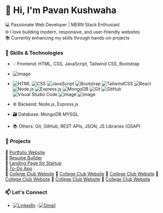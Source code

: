 # 👋 Hi, I'm Pavan Kushwaha

💻 Passionate Web Developer | MERN Stack Enthusiast  
🌐 I love building modern, responsive, and user-friendly websites  
📚 Currently enhancing my skills through hands-on projects  

### 🚀 Skills & Technologies
- 💡 Frontend: HTML, CSS, JavaScript, Tailwind CSS, Bootstrap
- ![image](https://github.com/user-attachments/assets/39326bb4-a1ae-4b3e-950d-6157225148b8)
- ![HTML](https://img.shields.io/badge/HTML5-E34F26?style=for-the-badge&logo=html5&logoColor=white)
![CSS](https://img.shields.io/badge/CSS3-1572B6?style=for-the-badge&logo=css3&logoColor=white)
![JavaScript](https://img.shields.io/badge/JavaScript-F7DF1E?style=for-the-badge&logo=javascript&logoColor=black)
![Bootstrap](https://img.shields.io/badge/Bootstrap-7952B3?style=for-the-badge&logo=bootstrap&logoColor=white)
![TailwindCSS](https://img.shields.io/badge/Tailwind_CSS-38B2AC?style=for-the-badge&logo=tailwind-css&logoColor=white)
![React](https://img.shields.io/badge/React-20232A?style=for-the-badge&logo=react&logoColor=61DAFB)
![Node.js](https://img.shields.io/badge/Node.js-339933?style=for-the-badge&logo=nodedotjs&logoColor=white)
![Express.js](https://img.shields.io/badge/Express.js-000000?style=for-the-badge&logo=express&logoColor=white)
![MongoDB](https://img.shields.io/badge/MongoDB-4EA94B?style=for-the-badge&logo=mongodb&logoColor=white)
![Git](https://img.shields.io/badge/Git-F05032?style=for-the-badge&logo=git&logoColor=white)
![GitHub](https://img.shields.io/badge/GitHub-181717?style=for-the-badge&logo=github&logoColor=white)
![Visual Studio Code](https://img.shields.io/badge/VS_Code-007ACC?style=for-the-badge&logo=visual-studio-code&logoColor=white)
![image](https://github.com/user-attachments/assets/601c48f9-eb38-40d0-b35e-982dfcd57551)
![image](https://github.com/user-attachments/assets/2b071ee0-1559-4690-8c75-80a21b6c1248)


- ⚙️ Backend: Node.js, Express.js
- 🗃️ Database: MongoDB MYSQL
- 📚 Others: Git, GitHub, REST APIs, JSON, JS Libraries (GSAP)

### 🧰 Projects
🔗 [Portfolio Website](https://pavankushwaha23.kesug.com)  
🔗 [Resume Builder](https://pavankushwaha23.github.io/Resume_Builder/)  
🔗 [Landing Page for Startup](https://lovely-moonbeam-4270fc.netlify.app/)  
🔗 [To-Do App](#)  
🔗 [College Club Website](#)
🔗 [College Club Website](#)
🔗 [College Club Website](#)
🔗 [College Club Website](#)
🔗 [College Club Website](#)
🔗 [College Club Website](#)

### 📫 Let's Connect
- [![LinkedIn](https://img.shields.io/badge/LinkedIn-0A66C2?style=flat&logo=linkedin&logoColor=white)](https://www.linkedin.com/in/your-username/)
-[![Gmail](https://img.shields.io/badge/Gmail-D14836?style=flat&logo=gmail&logoColor=white)](mailto:pavankushwaha23072004@gmail.com)
